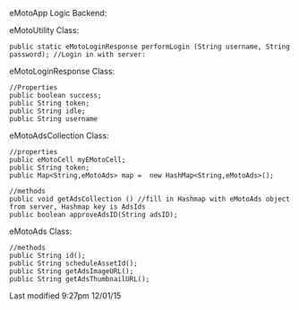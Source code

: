 eMotoApp Logic Backend:

eMotoUtility Class:
    
    public static eMotoLoginResponse performLogin (String username, String password); //Login in with server: 

eMotoLoginResponse Class: 

    //Properties
    public boolean success;
    public String token;
    public String idle;
    public String username

eMotoAdsCollection Class: 

    //properties 
    public eMotoCell myEMotoCell;
    public String token;
    public Map<String,eMotoAds> map =  new HashMap<String,eMotoAds>();

    //methods
    public void getAdsCollection () //fill in Hashmap with eMotoAds object from server, Hashmap key is AdsIds
    public boolean approveAdsID(String adsID);


eMotoAds Class:
   
    //methods
    public String id();
    public String scheduleAssetId();
    public String getAdsImageURL();
    public String getAdsThumbnailURL();


Last modified 9:27pm 12/01/15
